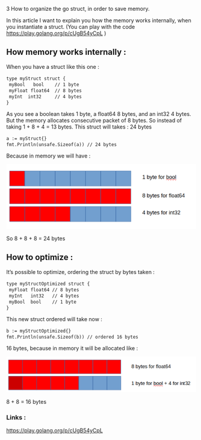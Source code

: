 3 How to organize the go struct, in order to save memory.

In this article I want to explain you how the memory works internally, when you instantiate a struct. (You can play with the code https://play.golang.org/p/cUgB54yCpL )

## How memory works internally :

When you have a struct like this one :
```golang
type myStruct struct {
 myBool   bool    // 1 byte
 myFloat float64  // 8 bytes
 myInt  int32     // 4 bytes
}
```

As you see a boolean takes 1 byte, a float64 8 bytes, and an int32 4 bytes.
But the memory allocates consecutive packet of 8 bytes. So instead of taking 1 + 8 + 4 = 13 bytes. This struct will takes : 24 bytes
```golang
a := myStruct{}
fmt.Println(unsafe.Sizeof(a)) // 24 bytes
```
Because in memory we will have :

![Struct in memory](/images/memorystruct1.png)

So 8 + 8 + 8 = 24 bytes

## How to optimize :
It’s possible to optimize, ordering the struct by bytes taken :
```golang
type myStructOptimized struct {
 myFloat float64 // 8 bytes
 myInt   int32   // 4 bytes
 myBool  bool    // 1 byte
}
```
This new struct ordered will take now :
```golang
b := myStructOptimized{}
fmt.Println(unsafe.Sizeof(b)) // ordered 16 bytes
```
16 bytes, because in memory it will be allocated like :

![Struct in memory](/images/memorystruct2.png)

8 + 8 = 16 bytes

### Links :
https://play.golang.org/p/cUgB54yCpL
